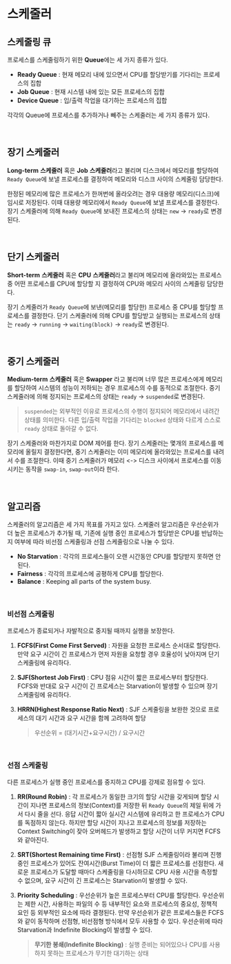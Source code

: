 # 스케줄러

## 스케줄링 큐

프로세스를 스케줄링하기 위한 **Queue**에는 세 가지 종류가 있다.

- **Ready Queue** : 현재 메모리 내에 있으면서 CPU를 할당받기를 기다리는 프로세스의 집합
- **Job Queue** : 현재 시스템 내에 있는 모든 프로세스의 집합
- **Device Queue** : 입/출력 작업을 대기하는 프로세스의 집합

각각의 Queue에 프로세스를 추가하거나 빼주는 스케줄러는 세 가지 종류가 있다.

&nbsp;
## 장기 스케줄러

**Long-term** **스케줄러** 혹은 **Job** **스케줄러**라고 불리며 디스크에서 메모리를 할당하여 `Ready Queue`에 보낼 프로세스를 결정하여 메모리와 디스크 사이의 스케줄링 담당한다. 

한정된 메모리에 많은 프로세스가 한꺼번에 올라오려는 경우 대용량 메모리(디스크)에 임시로 저장된다. 이때 대용량 메모리에서 `Ready Queue`에 보낼 프로세스를 결정한다. 장기 스케줄러에 의해 `Ready Queue`에 보내진 프로세스의 상태는 `new` -> `ready`로 변경된다.

&nbsp;
## 단기 스케줄러

**Short-term** **스케줄러** 혹은 **CPU** **스케줄러**라고 불리며 메모리에 올라와있는 프로세스 중 어떤 프로세스를 CPU에 할당할 지 결정하여 CPU와 메모리 사이의 스케줄링 담당한다. 

장기 스케줄러가 `Ready Queue`에 보낸(메모리를 할당한) 프로세스 중 CPU를 할당할 프로세스를 결정한다. 단기 스케줄러에 의해 CPU를 할당받고 실행되는 프로세스의 상태는 `ready` -> `running` -> `waiting(block)` -> `ready`로 변경된다. 

&nbsp;
## 중기 스케줄러

**Medium-term** **스케줄러** 혹은 **Swapper** 라고 불리며 너무 많은 프로세스에게 메모리를 할당하여 시스템의 성능이 저하되는 경우 프로세스의 수를 동적으로 조절한다. 중기 스케줄러에 의해 정지되는 프로세스의 상태는 `ready` -> `suspended`로 변경된다.

> `suspended`는 외부적인 이유로 프로세스의 수행이 정지되어 메모리에서 내려간 상태를 의미한다. 다른 입/출력 작업을 기다리는 `blocked` 상태와 다르게 스스로 `ready` 상태로 돌아갈 수 없다.

장기 스케줄러와 마찬가지로 DOM 제어를 한다. 장기 스케줄러는 몇개의 프로세스를 메모리에 올릴지 결정한다면, 중기 스케줄러는 이미 메모리에 올라와있는 프로세스를 내려서 수를 조절한다. 이때 중기 스케줄러가 메모리 <-> 디스크 사이에서 프로세스를 이동시키는 동작을 `swap-in`, `swap-out`이라 한다.

&nbsp;
## 알고리즘

스케줄러의 알고리즘은 세 가지 목표를 가지고 있다. 스케줄러 알고리즘은 우선순위가 더 높은 프로세스가 추가될 때, 기존에 실행 중인 프로세스가 할당받은 CPU를 반납하는지 여부에 따라 비선점 스케줄링과 선점 스케줄링으로 나눌 수 있다.

- **No Starvation** : 각각의 프로세스들이 오랜 시간동안 CPU를 할당받지 못하면 안된다.
- **Fairness** : 각각의 프로세스에 공평하게 CPU를 할당한다.
- **Balance** : Keeping all parts of the system busy.

&nbsp;
### 비선점 스케줄링

프로세스가 종료되거나 자발적으로 중지될 때까지 실행을 보장한다.

1. **FCFS(First Come First Served)** : 자원을 요청한 프로세스 순서대로 할당한다. 만약 요구 시간이 긴 프로세스가 먼저 자원을 요청할 경우 호율성이 낮아지며 단기 스케줄링에 유리하다.

2. **SJF(Shortest Job First)** : CPU 점유 시간이 짧은 프로세스부터 할당한다. FCFS와 반대로 요구 시간이 긴 프로세스는 Starvation이 발생할 수 있으며 장기 스케줄링에 유리하다.

3. **HRRN(Highest Response Ratio Next)** : SJF 스케줄링을 보완한 것으로 프로세스의 대기 시간과 요구 시간을 함께 고려하여 할당

    > 우선순위 = (대기시간+요구시간) / 요구시간

&nbsp;
### 선점 스케줄링

다른 프로세스가 실행 중인 프로세스를 중지하고 CPU를 강제로 점유할 수 있다.

1. **RR(Round Robin)** : 각 프로세스가 동일한 크기의 할당 시간을 갖게되며 할당 시간이 지나면 프로세스의 정보(Context)를 저장한 뒤 `Ready Queue`의 제일 뒤에 가서 다시 줄을 선다. 응답 시간이 짧아 실시간 시스템에 유리하고 한 프로세스가 CPU를 독점하지 않는다. 하지만 할당 시간이 지나고 프로세스의 정보를 저장하는 Context Switching이 잦아 오버헤드가 발생하고 할당 시간이 너무 커지면 FCFS와 같아진다.
        
2. **SRT(Shortest Remaining time First)** : 선점형 SJF 스케줄링이라 불리며 진행 중인 프로세스가 있어도 잔여시간(Burst Time)이 더 짧은 프로세스를 선점한다. 새로운 프로세스가 도달할 때마다 스케줄링을 다시하므로 CPU 사용 시간을 측정할 수 없으며, 요구 시간이 긴 프로세스는 Starvation이 발생할 수 있다.
    
3. **Priority Scheduling** : 우선순위가 높은 프로세스부터 CPU를 할당한다. 우선순위는 제한 시간, 사용하는 파일의 수 등 내부적인 요소와 프로세스의 중요성, 정책적 요인 등 외부적인 요소에 따라 결졍된다. 만약 우선순위가 같은 프로세스들은 FCFS와 같이 동작하며 선점형, 비선점형 방식에서 모두 사용할 수 있다. 우선순위에 따라 Starvation과 Indefinite Blocking이 발생할 수 있다.

    > **무기한 봉쇄(Indefinite Blocking)** : 실행 준비는 되어있으나 CPU를 사용하지 못하는 프로세스가 무기한 대기하는 상태